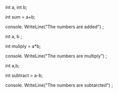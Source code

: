 int a, int b;

int sum = a+b;

console. WriteLine("The numbers are added") ;

int a, b ;

int muliply = a*b;

console. WriteLine("The numbers are multiply") ;

int a,b;

int subtract = a-b;

console. WriteLine("The numbers are subtarcted") ;

